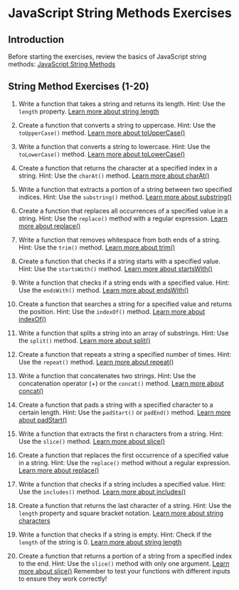 
# JavaScript String Methods Exercises

## Introduction
Before starting the exercises, review the basics of JavaScript string methods:
[JavaScript String Methods](https://www.w3schools.com/js/js_string_methods.asp)

## String Method Exercises (1-20)

1. Write a function that takes a string and returns its length.
   Hint: Use the `length` property.
   [Learn more about string length](https://www.w3schools.com/jsref/jsref_length_string.asp)

2. Create a function that converts a string to uppercase.
   Hint: Use the `toUpperCase()` method.
   [Learn more about toUpperCase()](https://www.w3schools.com/jsref/jsref_touppercase.asp)

3. Write a function that converts a string to lowercase.
   Hint: Use the `toLowerCase()` method.
   [Learn more about toLowerCase()](https://www.w3schools.com/jsref/jsref_tolowercase.asp)

4. Create a function that returns the character at a specified index in a string.
   Hint: Use the `charAt()` method.
   [Learn more about charAt()](https://www.w3schools.com/jsref/jsref_charat.asp)

5. Write a function that extracts a portion of a string between two specified indices.
   Hint: Use the `substring()` method.
   [Learn more about substring()](https://www.w3schools.com/jsref/jsref_substring.asp)

6. Create a function that replaces all occurrences of a specified value in a string.
   Hint: Use the `replace()` method with a regular expression.
   [Learn more about replace()](https://www.w3schools.com/jsref/jsref_replace.asp)

7. Write a function that removes whitespace from both ends of a string.
   Hint: Use the `trim()` method.
   [Learn more about trim()](https://www.w3schools.com/jsref/jsref_trim_string.asp)

8. Create a function that checks if a string starts with a specified value.
   Hint: Use the `startsWith()` method.
   [Learn more about startsWith()](https://www.w3schools.com/jsref/jsref_startswith.asp)

9. Write a function that checks if a string ends with a specified value.
   Hint: Use the `endsWith()` method.
   [Learn more about endsWith()](https://www.w3schools.com/jsref/jsref_endswith.asp)

10. Create a function that searches a string for a specified value and returns the position.
    Hint: Use the `indexOf()` method.
    [Learn more about indexOf()](https://www.w3schools.com/jsref/jsref_indexof.asp)

11. Write a function that splits a string into an array of substrings.
    Hint: Use the `split()` method.
    [Learn more about split()](https://www.w3schools.com/jsref/jsref_split.asp)

12. Create a function that repeats a string a specified number of times.
    Hint: Use the `repeat()` method.
    [Learn more about repeat()](https://www.w3schools.com/jsref/jsref_repeat.asp)

13. Write a function that concatenates two strings.
    Hint: Use the concatenation operator (+) or the `concat()` method.
    [Learn more about concat()](https://www.w3schools.com/jsref/jsref_concat_string.asp)

14. Create a function that pads a string with a specified character to a certain length.
    Hint: Use the `padStart()` or `padEnd()` method.
    [Learn more about padStart()](https://www.w3schools.com/jsref/jsref_padstart.asp)

15. Write a function that extracts the first n characters from a string.
    Hint: Use the `slice()` method.
    [Learn more about slice()](https://www.w3schools.com/jsref/jsref_slice_string.asp)

16. Create a function that replaces the first occurrence of a specified value in a string.
    Hint: Use the `replace()` method without a regular expression.
    [Learn more about replace()](https://www.w3schools.com/jsref/jsref_replace.asp)

17. Write a function that checks if a string includes a specified value.
    Hint: Use the `includes()` method.
    [Learn more about includes()](https://www.w3schools.com/jsref/jsref_includes.asp)

18. Create a function that returns the last character of a string.
    Hint: Use the `length` property and square bracket notation.
    [Learn more about string characters](https://www.w3schools.com/js/js_strings.asp)

19. Write a function that checks if a string is empty.
    Hint: Check if the `length` of the string is 0.
    [Learn more about string length](https://www.w3schools.com/jsref/jsref_length_string.asp)

20. Create a function that returns a portion of a string from a specified index to the end.
    Hint: Use the `slice()` method with only one argument.
    [Learn more about slice()](https://www.w3schools.com/jsref/jsref_slice_string.asp)
Remember to test your functions with different inputs to ensure they work correctly!
